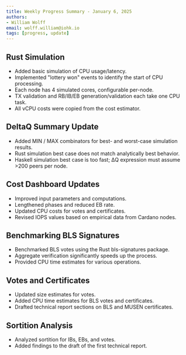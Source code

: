 ```yaml
---
title: Weekly Progress Summary - January 6, 2025
authors:
- William Wolff
email: wolff.william@iohk.io
tags: [progress, update]
---
```


## Rust Simulation

- Added basic simulation of CPU usage/latency.
- Implemented "lottery won" events to identify the start of CPU processing.
- Each node has 4 simulated cores, configurable per-node.
- TX validation and RB/IB/EB generation/validation each take one CPU task.
- All vCPU costs were copied from the cost estimator.

## DeltaQ Summary Update

- Added MIN / MAX combinators for best- and worst-case simulation results.
- Rust simulation best case does not match analytically best behavior.
- Haskell simulation best case is too fast; ΔQ expression must assume >200 peers
  per node.

## Cost Dashboard Updates

- Improved input parameters and computations.
- Lengthened phases and reduced EB rate.
- Updated CPU costs for votes and certificates.
- Revised IOPS values based on empirical data from Cardano nodes.

## Benchmarking BLS Signatures

- Benchmarked BLS votes using the Rust bls-signatures package.
- Aggregate verification significantly speeds up the process.
- Provided CPU time estimates for various operations.

## Votes and Certificates

- Updated size estimates for votes.
- Added CPU time estimates for BLS votes and certificates.
- Drafted technical report sections on BLS and MUSEN certificates.

## Sortition Analysis

- Analyzed sortition for IBs, EBs, and votes.
- Added findings to the draft of the first technical report.
